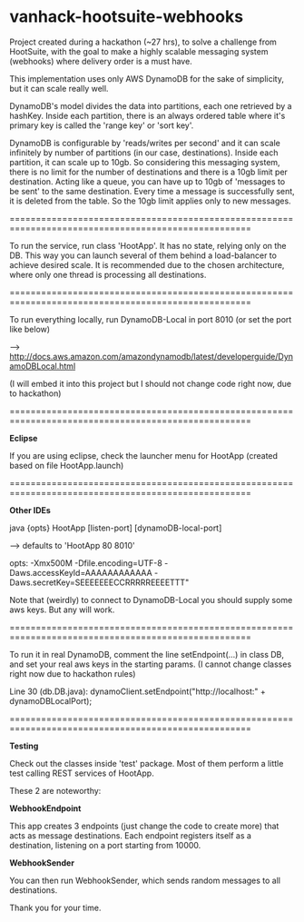 # vanhack-hootsuite-webhooks

Project created during a hackathon (~27 hrs), to solve a challenge from HootSuite, with the goal to make a highly scalable messaging 
system (webhooks) where delivery order is a must have.

This implementation uses only AWS DynamoDB for the sake of simplicity, but it can scale really well.

DynamoDB's model divides the data into partitions, each one retrieved by a hashKey.
Inside each partition, there is an always ordered table where it's primary key is called the 'range key' or 'sort key'.

DynamoDB is configurable by 'reads/writes per second' and it can scale infinitely by number of partitions (in our case, destinations).
Inside each partition, it can scale up to 10gb. So considering this messaging system, there is no limit for the number of destinations 
and there is a 10gb limit per destination. Acting like a queue, you can have up to 10gb of 'messages to be sent' to the same destination. Every time a message is successfully sent, it is deleted from the table. So the 10gb limit applies only to new messages.

====================================================================================================

To run the service, run class 'HootApp'. It has no state, relying only on the DB. This way you can launch several of them behind a 
load-balancer to achieve desired scale. It is recommended due to the chosen architecture, where only one thread is processing all 
destinations. 

====================================================================================================

To run everything locally, run DynamoDB-Local in port 8010 (or set the port like below)
 
 --> http://docs.aws.amazon.com/amazondynamodb/latest/developerguide/DynamoDBLocal.html
  
  (I will embed it into this project but I should not change code right now, due to hackathon)

====================================================================================================

**Eclipse**

If you are using eclipse, check the launcher menu for HootApp (created based on file HootApp.launch)

====================================================================================================

**Other IDEs**

java {opts} HootApp [listen-port] [dynamoDB-local-port]

--> defaults to 'HootApp 80 8010'

opts:
-Xmx500M
-Dfile.encoding=UTF-8
-Daws.accessKeyId=AAAAAAAAAAAA
-Daws.secretKey=SEEEEEEECCRRRRREEEETTT"

Note that (weirdly) to connect to DynamoDB-Local you should supply some aws keys. But any will work.

====================================================================================================

To run it in real DynamoDB, comment the line setEndpoint(...) in class DB, and set your real aws keys in the starting params.
(I cannot change classes right now due to hackathon rules)

Line 30 (db.DB.java):  dynamoClient.setEndpoint("http://localhost:" + dynamoDBLocalPort);

====================================================================================================

**Testing**

Check out the classes inside 'test' package. Most of them perform a little test calling REST services of HootApp.

These 2 are noteworthy:

**WebhookEndpoint**

This app creates 3 endpoints (just change the code to create more) that acts as message destinations.
Each endpoint registers itself as a destination, listening on a port starting from 10000.

**WebhookSender**

You can then run WebhookSender, which sends random messages to all destinations. 



Thank you for your time.
